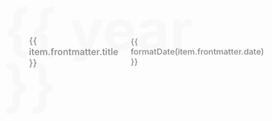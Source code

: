 <script setup>
import { data } from './posts.data.js'
// 按日期倒序排序
const sorted = [...data].filter(item => item.frontmatter?.date).sort((a, b) => b.frontmatter.date.localeCompare(a.frontmatter.date))
// 按年份分组
const groups = sorted.reduce((acc, item) => {
  const year = item.frontmatter.date.slice(0, 4)
  if (!acc[year]) acc[year] = []
  acc[year].push(item)
  return acc
}, {})
const years = Object.keys(groups).sort((a, b) => b - a)
</script>

<div v-for="year in years" :key="year" class="year-group">
  <div class="year-watermark">{{ year }}</div>
  <div v-for="item in groups[year]" :key="item.url" class="post-row">
    <a v-if="item.url!=='/'" :href="'/blog'+item.url" class="blog-link">
      <span class="post-title">{{ item.frontmatter.title }}</span>
      <span class="post-date">{{ formatDate(item.frontmatter.date) }}</span>
    </a>
  </div>
</div>

<script>
// 日期格式化：2024-07-08 => Jul 8
export function formatDate(date) {
  if (!date) return ''
  const d = new Date(date)
  return d.toLocaleString('en-US', { month: 'short', day: 'numeric' })
}
</script>

<style scoped>
.year-group {
  margin-bottom: 10em;
  position: relative;
}
.year-watermark {
  font-size: 8em;
  color:rgb(248, 248, 248);
  font-weight: 700;
  position: absolute;
  left: 0.2em;
  top: -0.6em;
  z-index: 0;
  pointer-events: none;
  user-select: none;
  line-height: 1;
}
.post-row {
  position: relative;
  z-index: 1;
}
.blog-link {
  display: flex;
  align-items: center;
  /* width: 100%; */
  color: #888;
  margin: 2em 0;
  padding: 0em 2em 0em 4em;
  border-radius: 10px;
  text-decoration: none;
  font-weight: 500;
  font-size: 1.3em;
  /* background: #fff; */
  /* box-shadow: 0 2px 8px rgba(60, 60, 60, 0.08); */
  transition: box-shadow 0.2s;
}
.blog-link:hover {
  color: #444
  /* box-shadow: 0 20px 25px rgba(145, 145, 145, 0.15); */
  /* background: #f7f7f7; */
}
.post-title {
  flex: 1;
  /* color: #222; */
}
.post-date {
  /* color: #aaa; */
  font-size: 0.9em;
  margin-left: 1.5em;
}
</style>
